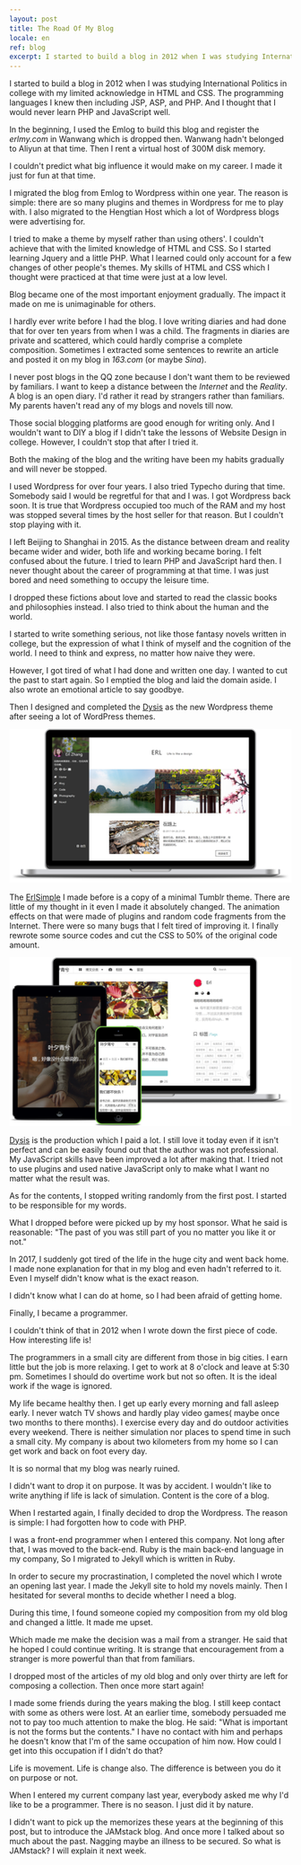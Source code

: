 ```yaml
---
layout: post
title: The Road Of My Blog
locale: en
ref: blog
excerpt: I started to build a blog in 2012 when I was studying International Politics in college with my limited acknowledge in HTML and CSS. The programming languages I knew then including JSP, ASP, and PHP. And I thought that I would never learn PHP and JavaScript well.
---
```

I started to build a blog in 2012 when I was studying International Politics in college with my limited acknowledge in HTML and CSS. The programming languages I knew then including JSP, ASP, and PHP. And I thought that I would never learn PHP and JavaScript well.

In the beginning, I used the Emlog to build this blog and register the *erlmy.com* in Wanwang which is dropped then. Wanwang hadn't belonged to Aliyun at that time. Then I rent a virtual host of 300M disk memory.

I couldn't predict what big influence it would make on my career. I made it just for fun at that time.

I migrated the blog from Emlog to Wordpress within one year. The reason is simple: there are so many plugins and themes in Wordpress for me to play with. I also migrated to the Hengtian Host which a lot of Wordpress blogs were advertising for.

I tried to make a theme by myself rather than using others'. I couldn't achieve that with the limited knowledge of HTML and CSS. So I started learning Jquery and a little PHP. What I learned could only account for a few changes of other people's themes. My skills of HTML and CSS which I thought were practiced at that time were just at a low level.

Blog became one of the most important enjoyment gradually. The impact it made on me is unimaginable for others.  

I hardly ever write before I had the blog. I love writing diaries and had done that for over ten years from when I was a child. The fragments in diaries are private and scattered, which could hardly comprise a complete composition. Sometimes I extracted some sentences to rewrite an article and posted it on my blog in *163.com* (or maybe *Sina*).

I never post blogs in the QQ zone because I don't want them to be reviewed by familiars. I want to keep a distance between the *Internet* and the *Reality*. A blog is an open diary. I'd rather it read by strangers rather than familiars. My parents haven't read any of my blogs and novels till now.

Those social blogging platforms are good enough for writing only. And I wouldn't want to DIY a blog if I didn't take the lessons of Website Design in college. However, I couldn't stop that after I tried it.

Both the making of the blog and the writing have been my habits gradually and will never be stopped.

I used Wordpress for over four years. I also tried Typecho during that time. Somebody said I would be regretful for that and I was. I got Wordpress back soon. It is true that Wordpress occupied too much of the RAM and my host was stopped several times by the host seller for that reason. But I couldn't stop playing with it.

I left Beijing to Shanghai in 2015. As the distance between dream and reality became wider and wider, both life and working became boring. I felt confused about the future. I tried to learn PHP and JavaScript hard then. I never thought about the career of programming at that time. I was just bored and need something to occupy the leisure time.

I dropped these fictions about love and started to read the classic books and philosophies instead. I also tried to think about the human and the world.

I started to write something serious, not like those fantasy novels written in college, but the expression of what I think of myself and the cognition of the world. I need to think and express, no matter how naive they were.

However, I got tired of what I had done and written one day. I wanted to cut the past to start again. So I emptied the blog and laid the domain aside. I also wrote an emotional article to say goodbye.

Then I designed and completed the [Dysis](https://github.com/erlzhang/dysis) as the new Wordpress theme after seeing a lot of WordPress themes.

![Dysis](/img/blog/dysis.png)

The [ErlSimple](https://github.com/erlzhang/erlsimple) I made before is a copy of a minimal Tumblr theme. There are little of my thought in it even I made it absolutely changed. The animation effects on that were made of plugins and random code fragments from the Internet. There were so many bugs that I felt tired of improving it. I finally rewrote some source codes and cut the CSS to 50% of the original code amount.

![ErlSimple](/img/blog/erlsimple.png)

[Dysis](https://github.com/erlzhang/dysis) is the production which I paid a lot. I still love it today even if it isn't perfect and can be easily found out that the author was not professional. My JavaScript skills have been improved a lot after making that. I tried not to use plugins and used native JavaScript only to make what I want no matter what the result was.

As for the contents, I stopped writing randomly from the first post. I started to be responsible for my words.

What I dropped before were picked up by my host sponsor. What he said is reasonable: "The past of you was still part of you no matter you like it or not."

In 2017, I suddenly got tired of the life in the huge city and went back home. I made none explanation for that in my blog and even hadn't referred to it. Even I myself didn't know what is the exact reason.

I didn't know what I can do at home, so I had been afraid of getting home.

Finally, I became a programmer.

I couldn't think of that in 2012 when I wrote down the first piece of code. How interesting life is!

The programmers in a small city are different from those in big cities. I earn little but the job is more relaxing. I get to work at 8 o'clock and leave at 5:30 pm. Sometimes I should do overtime work but not so often. It is the ideal work if the wage is ignored.

My life became healthy then. I get up early every morning and fall asleep early. I never watch TV shows and hardly play video games( maybe once two months to there months). I exercise every day and do outdoor activities every weekend.  There is neither simulation nor places to spend time in such a small city. My company is about two kilometers from my home so I can get work and back on foot every day.

It is so normal that my blog was nearly ruined.

I didn't want to drop it on purpose. It was by accident. I wouldn't like to write anything if life is lack of simulation. Content is the core of a blog.

When I restarted again, I finally decided to drop the Wordpress. The reason is simple: I had forgotten how to code with PHP.

I was a front-end programmer when I entered this company. Not long after that, I was moved to the back-end. Ruby is the main back-end language in my company, So I migrated to Jekyll which is written in Ruby.

In order to secure my procrastination, I completed the novel which I wrote an opening last year. I made the Jekyll site to hold my novels mainly. Then I hesitated for several months to decide whether I need a blog.

During this time, I found someone copied my composition from my old blog and changed a little. It made me upset.

Which made me make the decision was a mail from a stranger. He said that he hoped I could continue writing. It is strange that encouragement from a stranger is more powerful than that from familiars.

I dropped most of the articles of my old blog and only over thirty are left for composing a collection. Then once more start again!

I made some friends during the years making the blog. I still keep contact with some as others were lost. At an earlier time, somebody persuaded me not to pay too much attention to make the blog. He said: "What is important is not the forms but the contents." I have no contact with him and perhaps he doesn't know that I'm of the same occupation of him now. How could I get into this occupation if I didn't do that?

Life is movement. Life is change also. The difference is between you do it on purpose or not.

 When I entered my current company last year, everybody asked me why I'd like to be a programmer. There is no season. I just did it by nature.

I didn't want to pick up the memorizes these years at the beginning of this post, but to introduce the JAMstack blog. And once more I talked about so much about the past. Nagging maybe an illness to be secured. So what is JAMstack? I will explain it next week.

